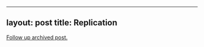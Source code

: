 
---
layout: post
title: Replication
---
[Follow up archived post.](/alex.ciobanu.org/indexf175.html)